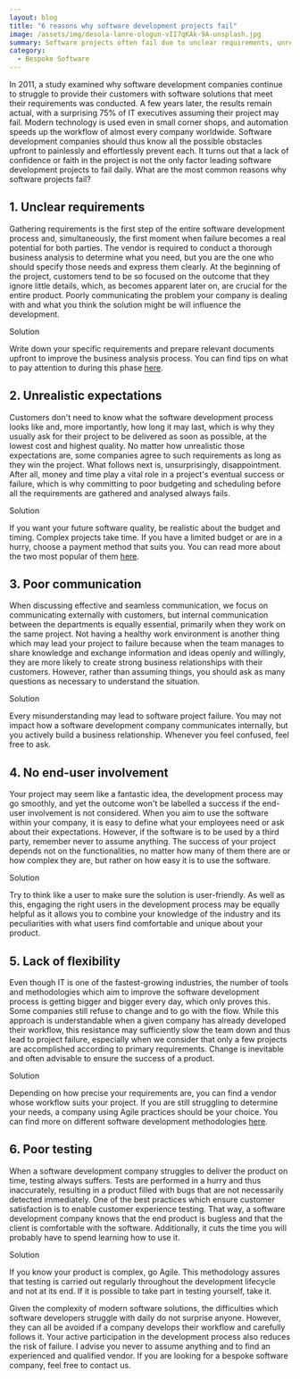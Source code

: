 ```yaml
---
layout: blog
title: "6 reasons why software development projects fail"
image: /assets/img/desola-lanre-ologun-vII7qKAk-9A-unsplash.jpg
summary: Software projects often fail due to unclear requirements, unrealistic expectations, poor communication, no end-user involvement, lack of flexibility, and poor testing practices.
category:
  - Bespoke Software
---
```

In 2011, a study examined why software development companies continue to struggle to provide their customers with software solutions that meet their requirements was conducted. A few years later, the results remain actual, with a surprising 75% of IT executives assuming their project may fail. Modern technology is used even in small corner shops, and automation speeds up the workflow of almost every company worldwide. Software development companies should thus know all the possible obstacles upfront to painlessly and effortlessly prevent each. It turns out that a lack of confidence or faith in the project is not the only factor leading software development projects to fail daily. What are the most common reasons why software projects fail?

## 1. Unclear requirements
Gathering requirements is the first step of the entire software development process and, simultaneously, the first moment when failure becomes a real potential for both parties. The vendor is required to conduct a thorough business analysis to determine what you need, but you are the one who should specify those needs and express them clearly. At the beginning of the project, customers tend to be so focused on the outcome that they ignore little details, which, as becomes apparent later on, are crucial for the entire product. Poorly communicating the problem your company is dealing with and what you think the solution might be will influence the development.

Solution

Write down your specific requirements and prepare relevant documents upfront to improve the business analysis process. You can find tips on what to pay attention to during this phase [here](https://headchannel.co.uk/blog/things-to-pay-close-attention-to-during-business-analysis/).

## 2. Unrealistic expectations
Customers don't need to know what the software development process looks like and, more importantly, how long it may last, which is why they usually ask for their project to be delivered as soon as possible, at the lowest cost and highest quality. No matter how unrealistic those expectations are, some companies agree to such requirements as long as they win the project. What follows next is, unsurprisingly, disappointment. After all, money and time play a vital role in a project's eventual success or failure, which is why committing to poor budgeting and scheduling before all the requirements are gathered and analysed always fails.

Solution

If you want your future software quality, be realistic about the budget and timing. Complex projects take time. If you have a limited budget or are in a hurry, choose a payment method that suits you. You can read more about the two most popular of them [here](https://headchannel.co.uk/blog/time-material-vs-fixed-price/).

## 3. Poor communication
When discussing effective and seamless communication, we focus on communicating externally with customers, but internal communication between the departments is equally essential, primarily when they work on the same project. Not having a healthy work environment is another thing which may lead your project to failure because when the team manages to share knowledge and exchange information and ideas openly and willingly, they are more likely to create strong business relationships with their customers. However, rather than assuming things, you should ask as many questions as necessary to understand the situation. 

Solution

Every misunderstanding may lead to software project failure. You may not impact how a software development company communicates internally, but you actively build a business relationship. Whenever you feel confused, feel free to ask.

## 4. No end-user involvement
Your project may seem like a fantastic idea, the development process may go smoothly, and yet the outcome won't be labelled a success if the end-user involvement is not considered. When you aim to use the software within your company, it is easy to define what your employees need or ask about their expectations. However, if the software is to be used by a third party, remember never to assume anything. The success of your project depends not on the functionalities, no matter how many of them there are or how complex they are, but rather on how easy it is to use the software.

Solution

Try to think like a user to make sure the solution is user-friendly. As well as this, engaging the right users in the development process may be equally helpful as it allows you to combine your knowledge of the industry and its peculiarities with what users find comfortable and unique about your product.

## 5. Lack of flexibility
Even though IT is one of the fastest-growing industries, the number of tools and methodologies which aim to improve the software development process is getting bigger and bigger every day, which only proves this. Some companies still refuse to change and to go with the flow. While this approach is understandable when a given company has already developed their workflow, this resistance may sufficiently slow the team down and thus lead to project failure, especially when we consider that only a few projects are accomplished according to primary requirements. Change is inevitable and often advisable to ensure the success of a product.

Solution

Depending on how precise your requirements are, you can find a vendor whose workflow suits your project. If you are still struggling to determine your needs, a company using Agile practices should be your choice. You can find more on different software development methodologies [here](https://headchannel.co.uk/blog/agile-vs-waterfall/). 

## 6. Poor testing
When a software development company struggles to deliver the product on time, testing always suffers. Tests are performed in a hurry and thus inaccurately, resulting in a product filled with bugs that are not necessarily detected immediately. One of the best practices which ensure customer satisfaction is to enable customer experience testing. That way, a software development company knows that the end product is bugless and that the client is comfortable with the software. Additionally, it cuts the time you will probably have to spend learning how to use it.

Solution

If you know your product is complex, go Agile. This methodology assures that testing is carried out regularly throughout the development lifecycle and not at its end. If it is possible to take part in testing yourself, take it.

Given the complexity of modern software solutions, the difficulties which software developers struggle with daily do not surprise anyone. However, they can all be avoided if a company develops their workflow and carefully follows it. Your active participation in the development process also reduces the risk of failure. I advise you never to assume anything and to find an experienced and qualified vendor. If you are looking for a bespoke software company, feel free to contact us. 
